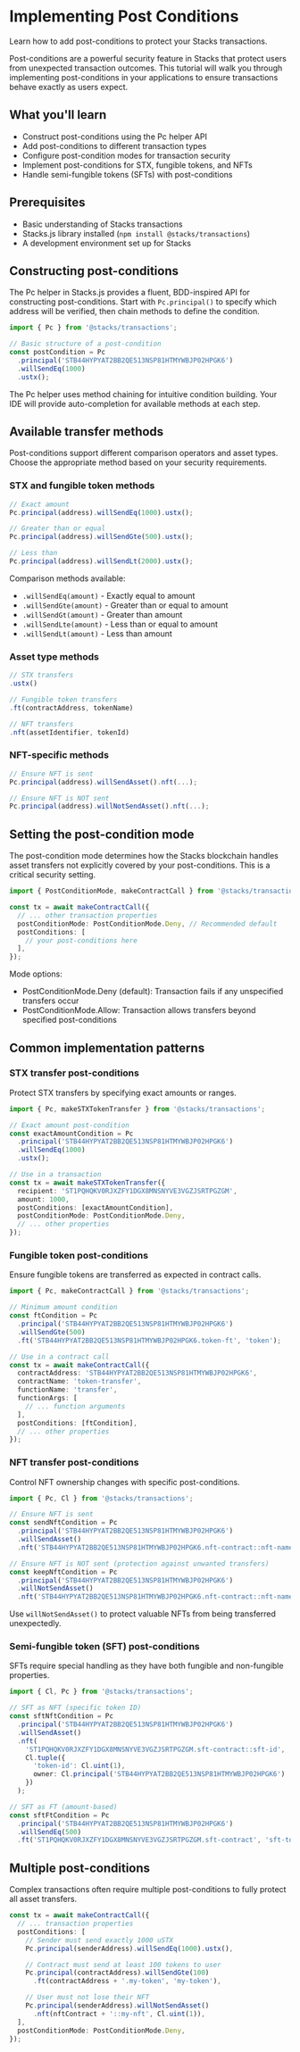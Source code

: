 # Implementing Post Conditions

Learn how to add post-conditions to protect your Stacks transactions.

Post-conditions are a powerful security feature in Stacks that protect users from unexpected transaction outcomes. This tutorial will walk you through implementing post-conditions in your applications to ensure transactions behave exactly as users expect.

## What you'll learn

* Construct post-conditions using the Pc helper API
* Add post-conditions to different transaction types
* Configure post-condition modes for transaction security
* Implement post-conditions for STX, fungible tokens, and NFTs
* Handle semi-fungible tokens (SFTs) with post-conditions

## Prerequisites

* Basic understanding of Stacks transactions
* Stacks.js library installed (`npm install @stacks/transactions`)
* A development environment set up for Stacks

## Constructing post-conditions

The Pc helper in Stacks.js provides a fluent, BDD-inspired API for constructing post-conditions. Start with `Pc.principal()` to specify which address will be verified, then chain methods to define the condition.

```ts
import { Pc } from '@stacks/transactions';

// Basic structure of a post-condition
const postCondition = Pc
  .principal('STB44HYPYAT2BB2QE513NSP81HTMYWBJP02HPGK6')
  .willSendEq(1000)
  .ustx();
```

The Pc helper uses method chaining for intuitive condition building. Your IDE will provide auto-completion for available methods at each step.

## Available transfer methods

Post-conditions support different comparison operators and asset types. Choose the appropriate method based on your security requirements.

### STX and fungible token methods

```ts
// Exact amount
Pc.principal(address).willSendEq(1000).ustx();

// Greater than or equal
Pc.principal(address).willSendGte(500).ustx();

// Less than
Pc.principal(address).willSendLt(2000).ustx();
```

Comparison methods available:

* `.willSendEq(amount)` - Exactly equal to amount
* `.willSendGte(amount)` - Greater than or equal to amount
* `.willSendGt(amount)` - Greater than amount
* `.willSendLte(amount)` - Less than or equal to amount
* `.willSendLt(amount)` - Less than amount

### Asset type methods

```ts
// STX transfers
.ustx()

// Fungible token transfers
.ft(contractAddress, tokenName)

// NFT transfers
.nft(assetIdentifier, tokenId)
```

### NFT-specific methods

```ts
// Ensure NFT is sent
Pc.principal(address).willSendAsset().nft(...);

// Ensure NFT is NOT sent
Pc.principal(address).willNotSendAsset().nft(...);
```

## Setting the post-condition mode

The post-condition mode determines how the Stacks blockchain handles asset transfers not explicitly covered by your post-conditions. This is a critical security setting.

```ts
import { PostConditionMode, makeContractCall } from '@stacks/transactions';

const tx = await makeContractCall({
  // ... other transaction properties
  postConditionMode: PostConditionMode.Deny, // Recommended default
  postConditions: [
    // your post-conditions here
  ],
});
```

Mode options:

* PostConditionMode.Deny (default): Transaction fails if any unspecified transfers occur
* PostConditionMode.Allow: Transaction allows transfers beyond specified post-conditions

## Common implementation patterns

### STX transfer post-conditions

Protect STX transfers by specifying exact amounts or ranges.

```ts
import { Pc, makeSTXTokenTransfer } from '@stacks/transactions';

// Exact amount post-condition
const exactAmountCondition = Pc
  .principal('STB44HYPYAT2BB2QE513NSP81HTMYWBJP02HPGK6')
  .willSendEq(1000)
  .ustx();

// Use in a transaction
const tx = await makeSTXTokenTransfer({
  recipient: 'ST1PQHQKV0RJXZFY1DGX8MNSNYVE3VGZJSRTPGZGM',
  amount: 1000,
  postConditions: [exactAmountCondition],
  postConditionMode: PostConditionMode.Deny,
  // ... other properties
});
```

### Fungible token post-conditions

Ensure fungible tokens are transferred as expected in contract calls.

```ts
import { Pc, makeContractCall } from '@stacks/transactions';

// Minimum amount condition
const ftCondition = Pc
  .principal('STB44HYPYAT2BB2QE513NSP81HTMYWBJP02HPGK6')
  .willSendGte(500)
  .ft('STB44HYPYAT2BB2QE513NSP81HTMYWBJP02HPGK6.token-ft', 'token');

// Use in a contract call
const tx = await makeContractCall({
  contractAddress: 'STB44HYPYAT2BB2QE513NSP81HTMYWBJP02HPGK6',
  contractName: 'token-transfer',
  functionName: 'transfer',
  functionArgs: [
    // ... function arguments
  ],
  postConditions: [ftCondition],
  // ... other properties
});
```

### NFT transfer post-conditions

Control NFT ownership changes with specific post-conditions.

```ts
import { Pc, Cl } from '@stacks/transactions';

// Ensure NFT is sent
const sendNftCondition = Pc
  .principal('STB44HYPYAT2BB2QE513NSP81HTMYWBJP02HPGK6')
  .willSendAsset()
  .nft('STB44HYPYAT2BB2QE513NSP81HTMYWBJP02HPGK6.nft-contract::nft-name', Cl.uint(1));

// Ensure NFT is NOT sent (protection against unwanted transfers)
const keepNftCondition = Pc
  .principal('STB44HYPYAT2BB2QE513NSP81HTMYWBJP02HPGK6')
  .willNotSendAsset()
  .nft('STB44HYPYAT2BB2QE513NSP81HTMYWBJP02HPGK6.nft-contract::nft-name', Cl.uint(1));
```

Use `willNotSendAsset()` to protect valuable NFTs from being transferred unexpectedly.

### Semi-fungible token (SFT) post-conditions

SFTs require special handling as they have both fungible and non-fungible properties.

```ts
import { Cl, Pc } from '@stacks/transactions';

// SFT as NFT (specific token ID)
const sftNftCondition = Pc
  .principal('STB44HYPYAT2BB2QE513NSP81HTMYWBJP02HPGK6')
  .willSendAsset()
  .nft(
    'ST1PQHQKV0RJXZFY1DGX8MNSNYVE3VGZJSRTPGZGM.sft-contract::sft-id',
    Cl.tuple({
      'token-id': Cl.uint(1),
      owner: Cl.principal('STB44HYPYAT2BB2QE513NSP81HTMYWBJP02HPGK6')
    })
  );

// SFT as FT (amount-based)
const sftFtCondition = Pc
  .principal('STB44HYPYAT2BB2QE513NSP81HTMYWBJP02HPGK6')
  .willSendEq(500)
  .ft('ST1PQHQKV0RJXZFY1DGX8MNSNYVE3VGZJSRTPGZGM.sft-contract', 'sft-token');
```

## Multiple post-conditions

Complex transactions often require multiple post-conditions to fully protect all asset transfers.

```ts
const tx = await makeContractCall({
  // ... transaction properties
  postConditions: [
    // Sender must send exactly 1000 uSTX
    Pc.principal(senderAddress).willSendEq(1000).ustx(),

    // Contract must send at least 100 tokens to user
    Pc.principal(contractAddress).willSendGte(100)
      .ft(contractAddress + '.my-token', 'my-token'),

    // User must not lose their NFT
    Pc.principal(senderAddress).willNotSendAsset()
      .nft(nftContract + '::my-nft', Cl.uint(1)),
  ],
  postConditionMode: PostConditionMode.Deny,
});
```

